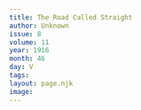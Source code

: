 ```yaml
---
title: The Road Called Straight
author: Unknown
issue: 8
volume: 11
year: 1916
month: 46
day: V
tags:
layout: page.njk
image:
---
```


